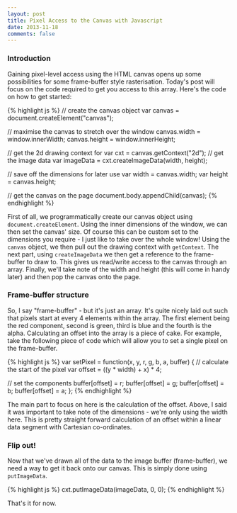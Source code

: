 ```yaml
---
layout: post
title: Pixel Access to the Canvas with Javascript
date: 2013-11-18
comments: false
---
```


### Introduction

Gaining pixel-level access using the HTML canvas opens up some possibilities for some frame-buffer style rasterisation. Today's post will focus on the code required to get you access to this array. Here's the code on how to get started:

{% highlight js %}
// create the canvas object
var canvas = document.createElement("canvas");

// maximise the canvas to stretch over the window
canvas.width = window.innerWidth;
canvas.height = window.innerHeight;

// get the 2d drawing context for 
var cxt = canvas.getContext("2d");
// get the image data
var imageData = cxt.createImageData(width, height);

// save off the dimensions for later use
var width = canvas.width;
var height = canvas.height;

// get the canvas on the page
document.body.appendChild(canvas);
{% endhighlight %}

First of all, we programmatically create our canvas object using `document.createElement`. Using the inner dimensions of the window, we can then set the canvas' size. Of course this can be custom set to the dimensions you require - I just like to take over the whole window! Using the `canvas` object, we then pull out the drawing context with `getContext`. The next part, using `createImageData` we then get a reference to the frame-buffer to draw to. This gives us read/write access to the canvas through an array. Finally, we'll take note of the width and height (this will come in handy later) and then pop the canvas onto the page.

### Frame-buffer structure

So, I say "frame-buffer" - but it's just an array. It's quite nicely laid out such that pixels start at every 4 elements within the array. The first element being the red component, second is green, third is blue and the fourth is the alpha. Calculating an offset into the array is a piece of cake. For example, take the following piece of code which will allow you to set a single pixel on the frame-buffer.

{% highlight js %}
var setPixel = function(x, y, r, g, b, a, buffer) {
  // calculate the start of the pixel
  var offset = ((y * width) + x) * 4;
  
  // set the components
  buffer[offset] = r;
  buffer[offset] = g;
  buffer[offset] = b;
  buffer[offset] = a;
};
{% endhighlight %}

The main part to focus on here is the calculation of the offset. Above, I said it was important to take note of the dimensions - we're only using the width here. This is pretty straight forward calculation of an offset within a linear data segment with Cartesian co-ordinates.

### Flip out!

Now that we've drawn all of the data to the image buffer (frame-buffer), we need a way to get it back onto our canvas. This is simply done using `putImageData`.

{% highlight js %}
cxt.putImageData(imageData, 0, 0);
{% endhighlight %}

That's it for now. 

